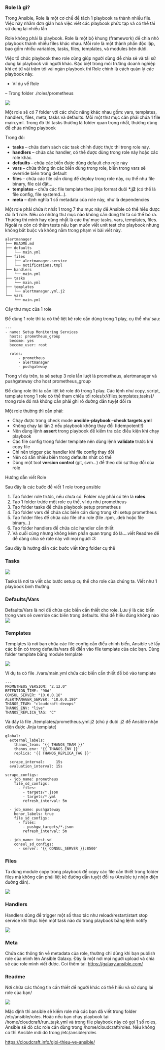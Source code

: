### Role là gì?

Trong Ansible, Role là một cơ chế để tách 1 playbook ra thành nhiều file. Việc này nhằm đơn giản hoá việc viết các playbook phức tạp và có thể tái sử dụng lại nhiều lần 

Role không phải là playbook. Role là một bộ khung (framework) để chia nhỏ playbook thành nhiều files khác nhau. Mỗi role là một thành phần độc lập, bao gồm nhiều variables, tasks, files, templates, và modules bên dưới.

Việc tổ chức playbook theo role cũng giúp người dùng dễ chia sẻ và tái sử dụng lại playbook với người khác. Đặc biệt trong môi trường doanh nghiệp khi có từ vài trăm tới vài ngàn playbook thì Role chính là cách quản lý các playbook này.


* Ví dụ về Role

– Trong folder ./roles/prometheus  

<img src="/img/1.png">

Một role sẽ có 7 folder với các chức năng khác nhau gồm: vars, templates, handlers, files, meta, tasks và defaults. Mỗi một thư mục cần phải chứa 1 file main.yml. Trong đó thì tasks thường là folder quan trọng nhất, thường dùng để chứa những playbook

Trong đó:

<ul>
<li><b>tasks</b> – chứa danh sách các task chính được thực thi trong role này.</li>
<li><b>handlers</b> – chứa các handler, có thể được dùng trong role này hoặc các role khác.</li>
<li><b>defaults</b> – chứa các biến được dùng default cho role này</li>
<li><b>vars</b> – chứa thông tin các biến dùng trong role, biến trong vars sẽ override biến trong default</li>
<li><b>files</b> – chứa các file cần dùng để deploy trong role này, cụ thể như file binary, file cài đặt…</li>
<li><b>templates</b> – chứa các file template theo jinja format đuôi <strong>*.j2</strong> (có thể là file config, file systemd…).</li>
<li><b>meta</b> – định nghĩa 1 số metadata của role này, như là dependencies</li>
</ul>

Một role phải chứa ít nhất 1 trong 7 thư mục này để Ansible có thể hiểu được đó là 1 role. Nếu có những thư mục nào không cần dùng thì ta có thể bỏ ra. Thường thì mình hay dùng nhất là các thư mục tasks, vars, templates, files. Ngoài ra còn có thêm tests nếu bạn muốn viết unit test cho playbook nhưng không bắt buộc và không nằm trong phạm vi bài viết này.


```
alertmanager
├── README.md
├── defaults
│   └── main.yml
├── files
│   ├── alertmanager.service
│   └── notifications.tmpl
├── handlers
│   └── main.yml
├── tasks
│   └── main.yml
├── templates
│   └── alertmanager.yml.j2
└── vars
    └── main.yml
```

Cây thư mục của 1 role

Để dùng 1 role thì ta có thể liệt kê role cần dùng trong 1 play, cụ thể như sau:

```
---
- name: Setup Monitoring Services
  hosts: prometheus_group
  become: yes
  become_user: root
 
  roles:
      - prometheus
      - alertmanager
      - pushgateway
```

Trong ví dụ trên, ta sẽ setup 3 role lần lượt là prometheus, alertmanager và pushgateway cho host prometheus_group

Để dùng role thì ta cần liệt kê role đó trong 1 play. Các lệnh như copy, script, template trong 1 role có thể tham chiếu tới roles/x/{files,templates,tasks}/ trong role đó mà không cần phải ghi rõ đường dẫn tuyệt đối ra

Một role thường thì cần phải:


<ul>
<li>Chạy được trong check mode <strong>ansible-playbook –check targets.yml</strong></li>
<li>Không chạy lại lần 2 nếu playbook không thay đổi (Idempotent!!)</li>
<li>Nên dùng lệnh <strong>assert</strong> trong playbook để kiểm tra các điều kiện khi chạy playbook</li>
<li>Các file config trong folder template nên dùng lệnh <strong>validate</strong> trước khi copy file</li>
<li>Chỉ nên trigger các handler khi file config thay đổi</li>
<li>Nên có sẵn nhiều biến trong defaults nhất có thể</li>
<li>Dùng một tool <strong>version control</strong> (git, svm…) để theo dõi sự thay đổi của role</li>
</ul>

Hướng dẫn viết Role

Sau đây là các bước để viết 1 role trong ansible

<ol>
<li>Tạo folder role trước, nếu chưa có. Folder này phải có tên là <strong>roles</strong></li>
<li>Tạo 1 folder trước một role cụ thể, ví dụ như prometheus</li>
<li>Tạo folder tasks để chứa playbook setup prometheus</li>
<li>Tạo folder vars để chứa các biến cần dùng trong khi setup prometheus</li>
<li>Tạo folder files để chứa các file cho role (file .rpm, .deb hoặc file binary…)</li>
<li>Tạo folder handlers để chứa các handler cần thiết</li>
<li>Và cuối cùng nhưng không kém phần quan trọng đó là….viết Readme để dễ dàng chia sẻ role này với mọi người :3</li>
</ol>

Sau đây là hướng dẫn các bước viết từng folder cụ thể

### Tasks

<img src="/img/2.png">

Tasks là nơi ta viết các bước setup cụ thể cho role của chúng ta. Viết như 1 playbook bình thường.



### Defaults/Vars

Defaults/Vars là nơi để chứa các biến cần thiết cho role. Lưu ý là các biến trong vars sẽ override các biến trong defaults. Khá dễ hiểu đúng không nào
<img src="/img/3.png">

### Templates
Templates là nơi bạn chứa các file config cần điểu chỉnh biến, Ansible sẽ lấy các biến có trong defaults/vars để điền vào file template của các bạn. Dùng folder template bằng module template

<img src="/img/4.png">

Ví dụ ta có file ./vars/main.yml chứa các biến cần thiết để bỏ vào template


```
---
PROMETHEUS_VERSION: "2.12.0"
RETENTION_TIME: "90d"
CONSUL_SERVER: "10.0.0.18"
ALERTMANAGER_SERVER: "10.0.0.180"
THANOS_TEAM: "cloudcraft-devops"
THANOS_ENV: "live"
THANOS_REPLICA_TAG: "C"
```

Và đây là file ./templates/prometheus.yml.j2 (chú ý đuôi .j2 để Ansible nhận diện được Jinja template)

```
global:
  external_labels:
    thanos_team: '{{ THANOS_TEAM }}'
    thanos_env: '{{ THANOS_ENV }}'
    replica: '{{ THANOS_REPLICA_TAG }}'
 
  scrape_interval:     15s
  evaluation_interval: 15s
 
scrape_configs:
  - job_name: prometheus
    file_sd_configs:
      - files:
        - targets/*.json
        - targets/*.yml
        refresh_interval: 5m
 
  - job_name: pushgateway
    honor_labels: true
    file_sd_configs:
      - files:
        - pushgw_targets/*.json
        refresh_interval: 5m
 
  - job_name: test-sd
    consul_sd_configs:
      - server: '{{ CONSUL_SERVER }}:8500'
```	  

### Files

Ta dùng module copy trong playbook để copy các file cần thiết trong folder files mà không cần phải liệt kê đường dẫn tuyệt đối ra (Ansible tự nhận diện đường dẫn).

<img src="/img/5.png">

### Handlers

Handlers dùng để trigger một số thao tác như reload/restart/start stop service khi thực hiện một task nào đó trong playbook bằng lệnh notify

<img src="/img/6.png">



### Meta

Chứa các thông tin về metadata của role, thường chỉ dùng khi bạn publish role của mình lên Ansible Galaxy. Đây là một nơi mọi người upload và chia sẻ các role mình viết được. Coi thêm tại: https://galaxy.ansible.com/


### Readme

Nơi chứa các thông tin cần thiết để người khác có thể hiểu và sử dụng lại role của bạn/

<img src="/img/7.png">


Mặc định thì ansible sẽ kiếm role mà các bạn đã viết trong folder /etc/ansible/roles. Hoặc nếu bạn chạy playbook tại /home/cloudcraft/run_task.yml và trong file playbook này có gọi 1 số roles, Ansible sẽ dò các role cần dùng trong /home/cloudcraft/roles. Nếu không có thì Ansible mới dò trong /etc/ansible/roles


https://cloudcraft.info/gioi-thieu-ve-ansible/










